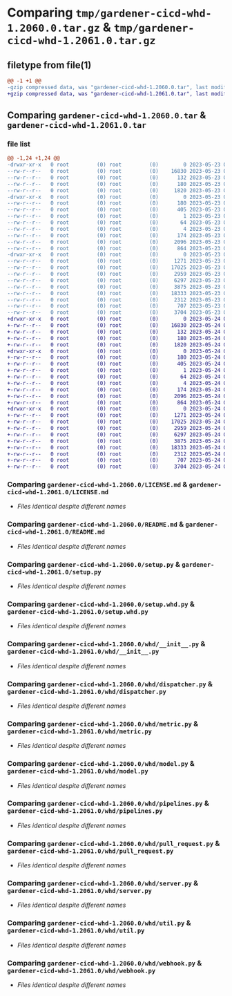 # Comparing `tmp/gardener-cicd-whd-1.2060.0.tar.gz` & `tmp/gardener-cicd-whd-1.2061.0.tar.gz`

## filetype from file(1)

```diff
@@ -1 +1 @@
-gzip compressed data, was "gardener-cicd-whd-1.2060.0.tar", last modified: Tue May 23 08:46:35 2023, max compression
+gzip compressed data, was "gardener-cicd-whd-1.2061.0.tar", last modified: Wed May 24 08:35:52 2023, max compression
```

## Comparing `gardener-cicd-whd-1.2060.0.tar` & `gardener-cicd-whd-1.2061.0.tar`

### file list

```diff
@@ -1,24 +1,24 @@
-drwxr-xr-x   0 root         (0) root         (0)        0 2023-05-23 08:46:35.168127 gardener-cicd-whd-1.2060.0/
--rw-r--r--   0 root         (0) root         (0)    16830 2023-05-23 08:45:37.000000 gardener-cicd-whd-1.2060.0/LICENSE.md
--rw-r--r--   0 root         (0) root         (0)      132 2023-05-23 08:45:37.000000 gardener-cicd-whd-1.2060.0/NOTICE.md
--rw-r--r--   0 root         (0) root         (0)      180 2023-05-23 08:46:35.168127 gardener-cicd-whd-1.2060.0/PKG-INFO
--rw-r--r--   0 root         (0) root         (0)     1820 2023-05-23 08:45:37.000000 gardener-cicd-whd-1.2060.0/README.md
-drwxr-xr-x   0 root         (0) root         (0)        0 2023-05-23 08:46:35.164127 gardener-cicd-whd-1.2060.0/gardener_cicd_whd.egg-info/
--rw-r--r--   0 root         (0) root         (0)      180 2023-05-23 08:46:35.000000 gardener-cicd-whd-1.2060.0/gardener_cicd_whd.egg-info/PKG-INFO
--rw-r--r--   0 root         (0) root         (0)      405 2023-05-23 08:46:35.000000 gardener-cicd-whd-1.2060.0/gardener_cicd_whd.egg-info/SOURCES.txt
--rw-r--r--   0 root         (0) root         (0)        1 2023-05-23 08:46:35.000000 gardener-cicd-whd-1.2060.0/gardener_cicd_whd.egg-info/dependency_links.txt
--rw-r--r--   0 root         (0) root         (0)       64 2023-05-23 08:46:35.000000 gardener-cicd-whd-1.2060.0/gardener_cicd_whd.egg-info/requires.txt
--rw-r--r--   0 root         (0) root         (0)        4 2023-05-23 08:46:35.000000 gardener-cicd-whd-1.2060.0/gardener_cicd_whd.egg-info/top_level.txt
--rw-r--r--   0 root         (0) root         (0)      174 2023-05-23 08:46:35.168127 gardener-cicd-whd-1.2060.0/setup.cfg
--rw-r--r--   0 root         (0) root         (0)     2096 2023-05-23 08:45:37.000000 gardener-cicd-whd-1.2060.0/setup.py
--rw-r--r--   0 root         (0) root         (0)      864 2023-05-23 08:45:37.000000 gardener-cicd-whd-1.2060.0/setup.whd.py
-drwxr-xr-x   0 root         (0) root         (0)        0 2023-05-23 08:46:35.168127 gardener-cicd-whd-1.2060.0/whd/
--rw-r--r--   0 root         (0) root         (0)     1271 2023-05-23 08:45:37.000000 gardener-cicd-whd-1.2060.0/whd/__init__.py
--rw-r--r--   0 root         (0) root         (0)    17025 2023-05-23 08:45:37.000000 gardener-cicd-whd-1.2060.0/whd/dispatcher.py
--rw-r--r--   0 root         (0) root         (0)     2959 2023-05-23 08:45:37.000000 gardener-cicd-whd-1.2060.0/whd/metric.py
--rw-r--r--   0 root         (0) root         (0)     6297 2023-05-23 08:45:37.000000 gardener-cicd-whd-1.2060.0/whd/model.py
--rw-r--r--   0 root         (0) root         (0)     3875 2023-05-23 08:45:37.000000 gardener-cicd-whd-1.2060.0/whd/pipelines.py
--rw-r--r--   0 root         (0) root         (0)    18333 2023-05-23 08:45:37.000000 gardener-cicd-whd-1.2060.0/whd/pull_request.py
--rw-r--r--   0 root         (0) root         (0)     2312 2023-05-23 08:45:37.000000 gardener-cicd-whd-1.2060.0/whd/server.py
--rw-r--r--   0 root         (0) root         (0)      707 2023-05-23 08:45:37.000000 gardener-cicd-whd-1.2060.0/whd/util.py
--rw-r--r--   0 root         (0) root         (0)     3704 2023-05-23 08:45:37.000000 gardener-cicd-whd-1.2060.0/whd/webhook.py
+drwxr-xr-x   0 root         (0) root         (0)        0 2023-05-24 08:35:52.973973 gardener-cicd-whd-1.2061.0/
+-rw-r--r--   0 root         (0) root         (0)    16830 2023-05-24 08:28:20.000000 gardener-cicd-whd-1.2061.0/LICENSE.md
+-rw-r--r--   0 root         (0) root         (0)      132 2023-05-24 08:28:20.000000 gardener-cicd-whd-1.2061.0/NOTICE.md
+-rw-r--r--   0 root         (0) root         (0)      180 2023-05-24 08:35:52.973973 gardener-cicd-whd-1.2061.0/PKG-INFO
+-rw-r--r--   0 root         (0) root         (0)     1820 2023-05-24 08:28:20.000000 gardener-cicd-whd-1.2061.0/README.md
+drwxr-xr-x   0 root         (0) root         (0)        0 2023-05-24 08:35:52.973973 gardener-cicd-whd-1.2061.0/gardener_cicd_whd.egg-info/
+-rw-r--r--   0 root         (0) root         (0)      180 2023-05-24 08:35:52.000000 gardener-cicd-whd-1.2061.0/gardener_cicd_whd.egg-info/PKG-INFO
+-rw-r--r--   0 root         (0) root         (0)      405 2023-05-24 08:35:52.000000 gardener-cicd-whd-1.2061.0/gardener_cicd_whd.egg-info/SOURCES.txt
+-rw-r--r--   0 root         (0) root         (0)        1 2023-05-24 08:35:52.000000 gardener-cicd-whd-1.2061.0/gardener_cicd_whd.egg-info/dependency_links.txt
+-rw-r--r--   0 root         (0) root         (0)       64 2023-05-24 08:35:52.000000 gardener-cicd-whd-1.2061.0/gardener_cicd_whd.egg-info/requires.txt
+-rw-r--r--   0 root         (0) root         (0)        4 2023-05-24 08:35:52.000000 gardener-cicd-whd-1.2061.0/gardener_cicd_whd.egg-info/top_level.txt
+-rw-r--r--   0 root         (0) root         (0)      174 2023-05-24 08:35:52.977973 gardener-cicd-whd-1.2061.0/setup.cfg
+-rw-r--r--   0 root         (0) root         (0)     2096 2023-05-24 08:28:20.000000 gardener-cicd-whd-1.2061.0/setup.py
+-rw-r--r--   0 root         (0) root         (0)      864 2023-05-24 08:28:20.000000 gardener-cicd-whd-1.2061.0/setup.whd.py
+drwxr-xr-x   0 root         (0) root         (0)        0 2023-05-24 08:35:52.973973 gardener-cicd-whd-1.2061.0/whd/
+-rw-r--r--   0 root         (0) root         (0)     1271 2023-05-24 08:28:20.000000 gardener-cicd-whd-1.2061.0/whd/__init__.py
+-rw-r--r--   0 root         (0) root         (0)    17025 2023-05-24 08:28:20.000000 gardener-cicd-whd-1.2061.0/whd/dispatcher.py
+-rw-r--r--   0 root         (0) root         (0)     2959 2023-05-24 08:28:20.000000 gardener-cicd-whd-1.2061.0/whd/metric.py
+-rw-r--r--   0 root         (0) root         (0)     6297 2023-05-24 08:28:20.000000 gardener-cicd-whd-1.2061.0/whd/model.py
+-rw-r--r--   0 root         (0) root         (0)     3875 2023-05-24 08:28:20.000000 gardener-cicd-whd-1.2061.0/whd/pipelines.py
+-rw-r--r--   0 root         (0) root         (0)    18333 2023-05-24 08:28:20.000000 gardener-cicd-whd-1.2061.0/whd/pull_request.py
+-rw-r--r--   0 root         (0) root         (0)     2312 2023-05-24 08:28:20.000000 gardener-cicd-whd-1.2061.0/whd/server.py
+-rw-r--r--   0 root         (0) root         (0)      707 2023-05-24 08:28:20.000000 gardener-cicd-whd-1.2061.0/whd/util.py
+-rw-r--r--   0 root         (0) root         (0)     3704 2023-05-24 08:28:20.000000 gardener-cicd-whd-1.2061.0/whd/webhook.py
```

### Comparing `gardener-cicd-whd-1.2060.0/LICENSE.md` & `gardener-cicd-whd-1.2061.0/LICENSE.md`

 * *Files identical despite different names*

### Comparing `gardener-cicd-whd-1.2060.0/README.md` & `gardener-cicd-whd-1.2061.0/README.md`

 * *Files identical despite different names*

### Comparing `gardener-cicd-whd-1.2060.0/setup.py` & `gardener-cicd-whd-1.2061.0/setup.py`

 * *Files identical despite different names*

### Comparing `gardener-cicd-whd-1.2060.0/setup.whd.py` & `gardener-cicd-whd-1.2061.0/setup.whd.py`

 * *Files identical despite different names*

### Comparing `gardener-cicd-whd-1.2060.0/whd/__init__.py` & `gardener-cicd-whd-1.2061.0/whd/__init__.py`

 * *Files identical despite different names*

### Comparing `gardener-cicd-whd-1.2060.0/whd/dispatcher.py` & `gardener-cicd-whd-1.2061.0/whd/dispatcher.py`

 * *Files identical despite different names*

### Comparing `gardener-cicd-whd-1.2060.0/whd/metric.py` & `gardener-cicd-whd-1.2061.0/whd/metric.py`

 * *Files identical despite different names*

### Comparing `gardener-cicd-whd-1.2060.0/whd/model.py` & `gardener-cicd-whd-1.2061.0/whd/model.py`

 * *Files identical despite different names*

### Comparing `gardener-cicd-whd-1.2060.0/whd/pipelines.py` & `gardener-cicd-whd-1.2061.0/whd/pipelines.py`

 * *Files identical despite different names*

### Comparing `gardener-cicd-whd-1.2060.0/whd/pull_request.py` & `gardener-cicd-whd-1.2061.0/whd/pull_request.py`

 * *Files identical despite different names*

### Comparing `gardener-cicd-whd-1.2060.0/whd/server.py` & `gardener-cicd-whd-1.2061.0/whd/server.py`

 * *Files identical despite different names*

### Comparing `gardener-cicd-whd-1.2060.0/whd/util.py` & `gardener-cicd-whd-1.2061.0/whd/util.py`

 * *Files identical despite different names*

### Comparing `gardener-cicd-whd-1.2060.0/whd/webhook.py` & `gardener-cicd-whd-1.2061.0/whd/webhook.py`

 * *Files identical despite different names*

